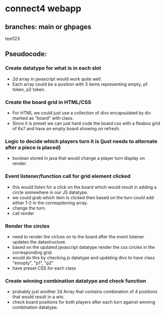 # connect4 webapp
## branches: main or ghpages
test123
## Pseudocode:
### Create datatype for what is in each slot
* 2d array in javascript would work quite well. 
* Each array could be a position with 3 items representing empty, p1 token, p2 token.
### Create the board grid in HTML/CSS
* For HTML we could just use a collection of divs encapsulated by div marked as "board" with class. 
* Since it is preset we can just hard code the board css with a flexbox grid of 6x7 and have an empty board showing on refresh. 
### Logic to decide which players turn it is (just needs to alternate after a piece is placed)
* boolean stored in java that would change a player turn display on render.
### Event listener/function call for grid element clicked
* this would listen for a click on the board which would result in adding a circle somewhere in our JS datatype.
* we could grab which item is clicked then based on the turn could add either 1-2 in the correspdoning array.
* change the turn.
* call render
### Render the circles
* need to render the cirlces on to the board after the event listener updates the datastructure.
* based on the updated javascript datatype render the css circles in the corresponding grid.
* would do this by checking js datatype and updating divs to have class "emopty", "p1", "p2"
* have preset CSS for each class 
### Create winning combination datatype and check function
* probably just another 2d Array that contains combination of 4 positions that would result in a win.
* check board positions for both players after each turn against winning combination datatype.